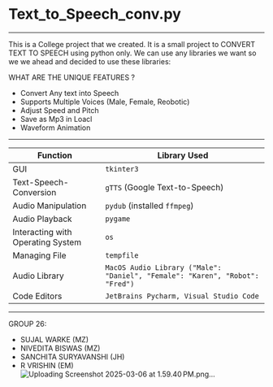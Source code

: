 # Text_to_Speech_conv.py
-------------------------------------------------------------------------------------------------------------------------------------------------------------------------------------------------------
This is a College project that we created. It is a small project to CONVERT TEXT TO SPEECH using python only. We can use any libraries we want so we we ahead and decided to use these libraries: 

WHAT ARE THE UNIQUE FEATURES ?
- Convert Any text into Speech
- Supports Multiple Voices (Male, Female, Reobotic)
- Adjust Speed and Pitch
- Save as Mp3 in Loacl
- Waveform Animation
-------------------------------------------------------------------------------------------------------------------------------------------------------------------------------------------------------

| Function                   | Library Used         |
|----------------------------|----------------------|
| GUI                        | `tkinter3`            |
| Text-Speech-Conversion     | `gTTS` (Google Text-to-Speech) |
| Audio Manipulation         | `pydub` (installed `ffmpeg`) |
| Audio Playback             | `pygame`             |
| Interacting with Operating System | `os`          |
| Managing File              | `tempfile`           |
| Audio Library              | `MacOS Audio Library ("Male": "Daniel", "Female": "Karen", "Robot": "Fred")` |
| Code Editors              | `JetBrains Pycharm, Visual Studio Code`           |

-------------------------------------------------------------------------------------------------------------------------------------------------------------------------------------------------------
GROUP 26: 
- SUJAL WARKE (MZ)
- NIVEDITA BISWAS (MZ)
- SANCHITA SURYAVANSHI (JH)
- R VRISHIN (EM)
![Uploading Screenshot 2025-03-06 at 1.59.40 PM.png…]()


